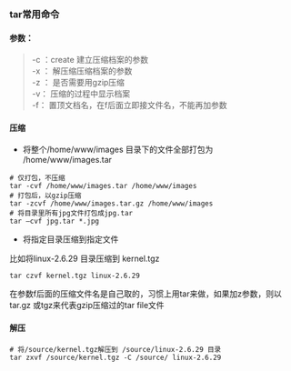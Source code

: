 ### tar常用命令

#### 参数：

> -c ：create 建立压缩档案的参数  
> -x ： 解压缩压缩档案的参数  
> -z ： 是否需要用gzip压缩  
> -v： 压缩的过程中显示档案  
> -f： 置顶文档名，在f后面立即接文件名，不能再加参数  

#### 压缩
* 将整个/home/www/images 目录下的文件全部打包为 /home/www/images.tar

``` shell
# 仅打包，不压缩
tar -cvf /home/www/images.tar /home/www/images
# 打包后，以gzip压缩
tar -zcvf /home/www/images.tar.gz /home/www/images
# 将目录里所有jpg文件打包成jpg.tar
tar –cvf jpg.tar *.jpg
```

* 将指定目录压缩到指定文件

比如将linux-2.6.29 目录压缩到 kernel.tgz

``` shell
tar czvf kernel.tgz linux-2.6.29
```

在参数f后面的压缩文件名是自己取的，习惯上用tar来做，如果加z参数，则以tar.gz 或tgz来代表gzip压缩过的tar file文件

#### 解压
``` shell
# 将/source/kernel.tgz解压到 /source/linux-2.6.29 目录
tar zxvf /source/kernel.tgz -C /source/ linux-2.6.29
```


